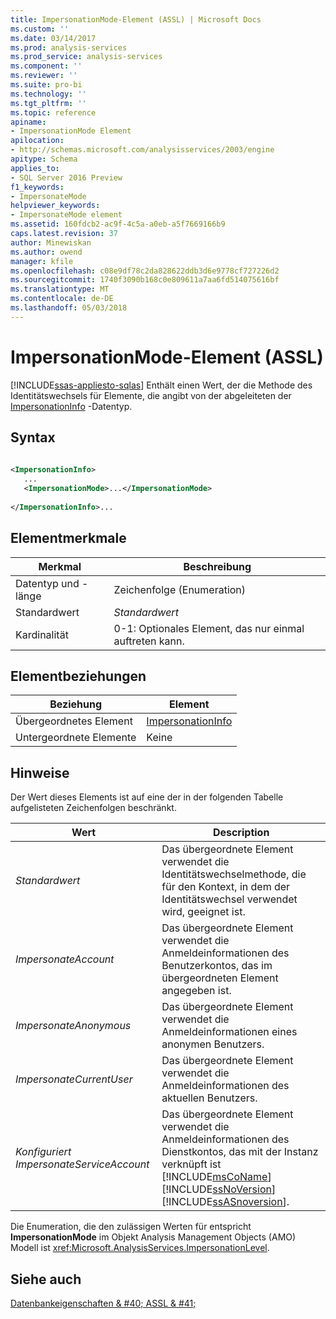 ```yaml
---
title: ImpersonationMode-Element (ASSL) | Microsoft Docs
ms.custom: ''
ms.date: 03/14/2017
ms.prod: analysis-services
ms.prod_service: analysis-services
ms.component: ''
ms.reviewer: ''
ms.suite: pro-bi
ms.technology: ''
ms.tgt_pltfrm: ''
ms.topic: reference
apiname:
- ImpersonationMode Element
apilocation:
- http://schemas.microsoft.com/analysisservices/2003/engine
apitype: Schema
applies_to:
- SQL Server 2016 Preview
f1_keywords:
- ImpersonateMode
helpviewer_keywords:
- ImpersonateMode element
ms.assetid: 160fdcb2-ac9f-4c5a-a0eb-a5f7669166b9
caps.latest.revision: 37
author: Minewiskan
ms.author: owend
manager: kfile
ms.openlocfilehash: c08e9df78c2da828622ddb3d6e9778cf727226d2
ms.sourcegitcommit: 1740f3090b168c0e809611a7aa6fd514075616bf
ms.translationtype: MT
ms.contentlocale: de-DE
ms.lasthandoff: 05/03/2018
---
```

# <a name="impersonationmode-element-assl"></a>ImpersonationMode-Element (ASSL)
[!INCLUDE[ssas-appliesto-sqlas](../../../includes/ssas-appliesto-sqlas.md)]
  Enthält einen Wert, der die Methode des Identitätswechsels für Elemente, die angibt von der abgeleiteten der [ImpersonationInfo](../../../analysis-services/scripting/data-type/impersonationinfo-data-type-assl.md) -Datentyp.  
  
## <a name="syntax"></a>Syntax  
  
```xml  
  
<ImpersonationInfo>  
   ...  
   <ImpersonationMode>...</ImpersonationMode>  
  
</ImpersonationInfo>...  
```  
  
## <a name="element-characteristics"></a>Elementmerkmale  
  
|Merkmal|Beschreibung|  
|--------------------|-----------------|  
|Datentyp und -länge|Zeichenfolge (Enumeration)|  
|Standardwert|*Standardwert*|  
|Kardinalität|0-1: Optionales Element, das nur einmal auftreten kann.|  
  
## <a name="element-relationships"></a>Elementbeziehungen  
  
|Beziehung|Element|  
|------------------|-------------|  
|Übergeordnetes Element|[ImpersonationInfo](../../../analysis-services/scripting/data-type/impersonationinfo-data-type-assl.md)|  
|Untergeordnete Elemente|Keine|  
  
## <a name="remarks"></a>Hinweise  
 Der Wert dieses Elements ist auf eine der in der folgenden Tabelle aufgelisteten Zeichenfolgen beschränkt.  
  
|Wert|Description|  
|-----------|-----------------|  
|*Standardwert*|Das übergeordnete Element verwendet die Identitätswechselmethode, die für den Kontext, in dem der Identitätswechsel verwendet wird, geeignet ist.|  
|*ImpersonateAccount*|Das übergeordnete Element verwendet die Anmeldeinformationen des Benutzerkontos, das im übergeordneten Element angegeben ist.|  
|*ImpersonateAnonymous*|Das übergeordnete Element verwendet die Anmeldeinformationen eines anonymen Benutzers.|  
|*ImpersonateCurrentUser*|Das übergeordnete Element verwendet die Anmeldeinformationen des aktuellen Benutzers.|  
|*Konfiguriert ImpersonateServiceAccount*|Das übergeordnete Element verwendet die Anmeldeinformationen des Dienstkontos, das mit der Instanz verknüpft ist [!INCLUDE[msCoName](../../../includes/msconame-md.md)] [!INCLUDE[ssNoVersion](../../../includes/ssnoversion-md.md)] [!INCLUDE[ssASnoversion](../../../includes/ssasnoversion-md.md)].|  
  
 Die Enumeration, die den zulässigen Werten für entspricht **ImpersonationMode** im Objekt Analysis Management Objects (AMO) Modell ist <xref:Microsoft.AnalysisServices.ImpersonationLevel>.  
  
## <a name="see-also"></a>Siehe auch  
 [Datenbankeigenschaften & #40; ASSL & #41;](../../../analysis-services/scripting/properties/properties-assl.md)  
  
  
